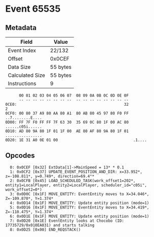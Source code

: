 # Event 65535

## Metadata

| Field           | Value    |
|-----------------|----------|
| Event Index     | 22/132   |
| Offset          | 0x0CEF   |
| Data Size       | 55 bytes |
| Calculated Size | 55 bytes |
| Instructions    | 9        |

```
      00 01 02 03 04 05 06 07  08 09 0A 0B 0C 0D 0E 0F
      -- -- -- -- -- -- -- --  -- -- -- -- -- -- -- --
0CE0:                                               32                 2
0CF0: 00 80 37 A9 80 AA 80 A1  80 AB 80 45 97 80 F0 FF  ..7........E....
0D00: FF 7F F0 FF FF 7F 63 30  35 69 0C 80 1F 00 AC 80  ......c05i......
0D10: AD 80 9A 80 1F 01 1F 00  AE 80 AF 80 9A 80 1F 01  ................
0D20: 1E 31 A0 0E 01 00                                 .1....          
```

## Opcodes

```
  0: 0x0CEF [0x32] ExtData[1]->MainSpeed = 13* * 0.1
  1: 0x0CF2 [0x37] UPDATE_EVENT_POSITION_AND_DIR: x=33.952*, z=-108.811*, y=0.749*, direction=69.4°*
  2: 0x0CFB [0x45] LOAD_SCHEDULED_TASK(work_offset1=202*, entity1=LocalPlayer, entity2=LocalPlayer, scheduler_id="c05i", work_offset2=0*)
  3: 0x0D0C [0x1F] MOVE_ENTITY: EventEntity moves to X=34.046*, Z=-109.870*, Y=1.374*
  4: 0x0D14 [0x1F] MOVE_ENTITY: Update entity position (mode=1)
  5: 0x0D16 [0x1F] MOVE_ENTITY: EventEntity moves to X=34.419*, Z=-110.475*, Y=1.374*
  6: 0x0D1E [0x1F] MOVE_ENTITY: Update entity position (mode=1)
  7: 0x0D20 [0x1E] EventEntity looks at Chocobo (ID: 17735729/0x010EA031) and starts talking
  8: 0x0D25 [0x00] END_REQSTACK()
```
